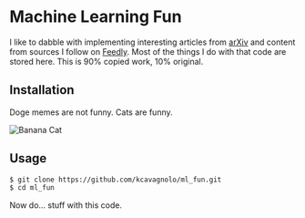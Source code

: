 # Machine Learning Fun

I like to dabble with implementing interesting articles from [arXiv](https://arxiv.org/list/stat.ML/recent) and content from sources I follow on [Feedly](https://feedly.com/). Most of the things I do with that code are stored here. This is 90% copied work, 10% original.

## Installation

Doge memes are not funny. Cats are funny.

![Banana Cat](https://media1.giphy.com/media/yAqdjThdDEMF2/giphy.gif)

## Usage

```sh
$ git clone https://github.com/kcavagnolo/ml_fun.git
$ cd ml_fun
```

Now do... stuff with this code.